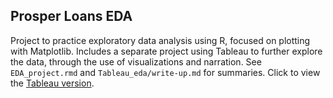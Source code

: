 ## Prosper Loans EDA

Project to practice exploratory data analysis using R, focused on plotting with Matplotlib. Includes a separate project using Tableau to further explore the data, through the use of visualizations and narration. See `EDA_project.rmd` and `Tableau_eda/write-up.md` for summaries. Click to view the [Tableau version](https://public.tableau.com/profile/travis.dickey#!/vizhome/Udacity--CreateTableauStoryProject--afterFeedback/ExploringProsperLoanData). 
